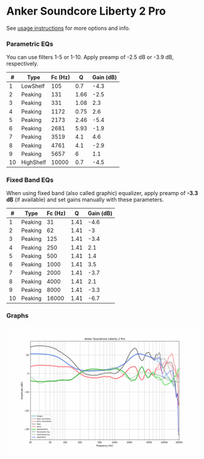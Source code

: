 # Anker Soundcore Liberty 2 Pro
See [usage instructions](https://github.com/jaakkopasanen/AutoEq#usage) for more options and info.

### Parametric EQs
You can use filters 1-5 or 1-10. Apply preamp of -2.5 dB or -3.9 dB, respectively.

|   # | Type      |   Fc (Hz) |    Q |   Gain (dB) |
|-----|-----------|-----------|------|-------------|
|   1 | LowShelf  |       105 | 0.7  |        -4.3 |
|   2 | Peaking   |       131 | 1.66 |        -2.5 |
|   3 | Peaking   |       331 | 1.08 |         2.3 |
|   4 | Peaking   |      1172 | 0.75 |         2.6 |
|   5 | Peaking   |      2173 | 2.46 |        -5.4 |
|   6 | Peaking   |      2681 | 5.93 |        -1.9 |
|   7 | Peaking   |      3519 | 4.1  |         4.6 |
|   8 | Peaking   |      4761 | 4.1  |        -2.9 |
|   9 | Peaking   |      5657 | 6    |         1.1 |
|  10 | HighShelf |     10000 | 0.7  |        -4.5 |

### Fixed Band EQs
When using fixed band (also called graphic) equalizer, apply preamp of **-3.3 dB** (if available) and set gains manually with these parameters.

|   # | Type    |   Fc (Hz) |    Q |   Gain (dB) |
|-----|---------|-----------|------|-------------|
|   1 | Peaking |        31 | 1.41 |        -4.6 |
|   2 | Peaking |        62 | 1.41 |        -3   |
|   3 | Peaking |       125 | 1.41 |        -3.4 |
|   4 | Peaking |       250 | 1.41 |         2.1 |
|   5 | Peaking |       500 | 1.41 |         1.4 |
|   6 | Peaking |      1000 | 1.41 |         3.5 |
|   7 | Peaking |      2000 | 1.41 |        -3.7 |
|   8 | Peaking |      4000 | 1.41 |         2.1 |
|   9 | Peaking |      8000 | 1.41 |        -3.3 |
|  10 | Peaking |     16000 | 1.41 |        -6.7 |

### Graphs
![](./Anker%20Soundcore%20Liberty%202%20Pro.png)
